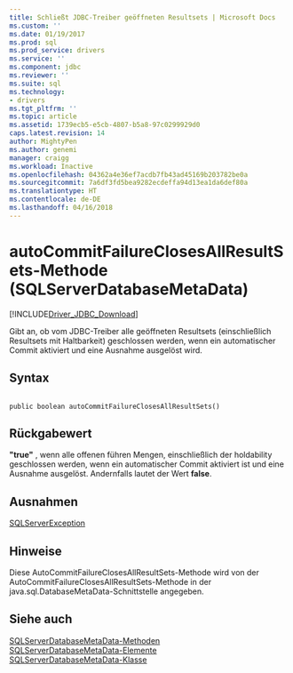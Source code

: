 ```yaml
---
title: Schließt JDBC-Treiber geöffneten Resultsets | Microsoft Docs
ms.custom: ''
ms.date: 01/19/2017
ms.prod: sql
ms.prod_service: drivers
ms.service: ''
ms.component: jdbc
ms.reviewer: ''
ms.suite: sql
ms.technology:
- drivers
ms.tgt_pltfrm: ''
ms.topic: article
ms.assetid: 1739ecb5-e5cb-4807-b5a8-97c0299929d0
caps.latest.revision: 14
author: MightyPen
ms.author: genemi
manager: craigg
ms.workload: Inactive
ms.openlocfilehash: 04362a4e36ef7acdb7fb43ad45169b203782be0a
ms.sourcegitcommit: 7a6df3fd5bea9282ecdeffa94d13ea1da6def80a
ms.translationtype: HT
ms.contentlocale: de-DE
ms.lasthandoff: 04/16/2018
---
```

# <a name="autocommitfailureclosesallresultsets-method-sqlserverdatabasemetadata"></a>autoCommitFailureClosesAllResultSets-Methode (SQLServerDatabaseMetaData)
[!INCLUDE[Driver_JDBC_Download](../../../includes/driver_jdbc_download.md)]

  Gibt an, ob vom JDBC-Treiber alle geöffneten Resultsets (einschließlich Resultsets mit Haltbarkeit) geschlossen werden, wenn ein automatischer Commit aktiviert und eine Ausnahme ausgelöst wird.  
  
## <a name="syntax"></a>Syntax  
  
```  
  
public boolean autoCommitFailureClosesAllResultSets()  
```  
  
## <a name="return-value"></a>Rückgabewert  
 **"true"** , wenn alle offenen führen Mengen, einschließlich der holdability geschlossen werden, wenn ein automatischer Commit aktiviert ist und eine Ausnahme ausgelöst. Andernfalls lautet der Wert **false**.  
  
## <a name="exceptions"></a>Ausnahmen  
 [SQLServerException](../../../connect/jdbc/reference/sqlserverexception-class.md)  
  
## <a name="remarks"></a>Hinweise  
 Diese AutoCommitFailureClosesAllResultSets-Methode wird von der AutoCommitFailureClosesAllResultSets-Methode in der java.sql.DatabaseMetaData-Schnittstelle angegeben.  
  
## <a name="see-also"></a>Siehe auch  
 [SQLServerDatabaseMetaData-Methoden](../../../connect/jdbc/reference/sqlserverdatabasemetadata-methods.md)   
 [SQLServerDatabaseMetaData-Elemente](../../../connect/jdbc/reference/sqlserverdatabasemetadata-members.md)   
 [SQLServerDatabaseMetaData-Klasse](../../../connect/jdbc/reference/sqlserverdatabasemetadata-class.md)  
  
  
